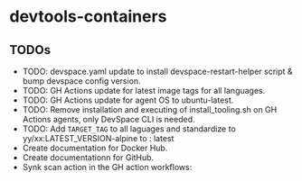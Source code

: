 # devtools-containers

## TODOs

- TODO: devspace.yaml update to install devspace-restart-helper script & bump devspace config version.
- TODO: GH Actions update for latest image tags for all languages.
- TODO: GH Actions update for agent OS to ubuntu-latest.
- TODO: Remove installation and executing of install_tooling.sh on GH Actions agents, only DevSpace CLI is needed.
- TODO: Add `TARGET_TAG` to all laguages and standardize to yy/xx:LATEST_VERSION-alpine to : latest
- Create documentation for Docker Hub.
- Create documentationn for GitHub.
- Synk scan action in the GH action workflows: 